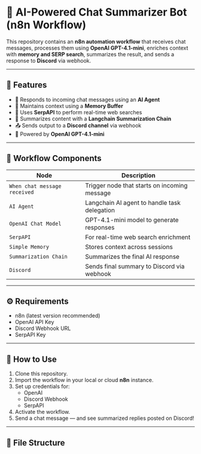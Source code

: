 # 🧠 AI-Powered Chat Summarizer Bot (n8n Workflow)

This repository contains an **n8n automation workflow** that receives chat messages, processes them using **OpenAI GPT-4.1-mini**, enriches context with **memory and SERP search**, summarizes the result, and sends a response to **Discord** via webhook.

---

## 📌 Features

- 🤖 Responds to incoming chat messages using an **AI Agent**
- 🧠 Maintains context using a **Memory Buffer**
- 🔎 Uses **SerpAPI** to perform real-time web searches
- 📝 Summarizes content with a **Langchain Summarization Chain**
- 📤 Sends output to a **Discord channel** via webhook
- 💬 Powered by **OpenAI GPT-4.1-mini**

---

## 🔧 Workflow Components

| Node                     | Description                                 |
|--------------------------|---------------------------------------------|
| `When chat message received` | Trigger node that starts on incoming message |
| `AI Agent`              | Langchain AI agent to handle task delegation |
| `OpenAI Chat Model`     | GPT-4.1-mini model to generate responses     |
| `SerpAPI`               | For real-time web search enrichment          |
| `Simple Memory`         | Stores context across sessions               |
| `Summarization Chain`   | Summarizes the final AI response             |
| `Discord`               | Sends final summary to Discord via webhook   |

---

## ⚙️ Requirements

- n8n (latest version recommended)
- OpenAI API Key
- Discord Webhook URL
- SerpAPI Key

---

## 🚀 How to Use

1. Clone this repository.
2. Import the workflow in your local or cloud **n8n** instance.
3. Set up credentials for:
   - OpenAI
   - Discord Webhook
   - SerpAPI
4. Activate the workflow.
5. Send a chat message — and see summarized replies posted on Discord!

---

## 📁 File Structure

